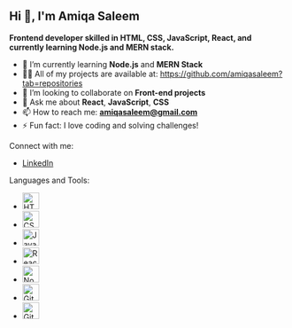 ## Hi 👋, I'm Amiqa Saleem

**Frontend developer skilled in HTML, CSS, JavaScript, React, and currently learning Node.js and MERN stack.**

- 🌱 I’m currently learning **Node.js** and **MERN Stack**
- 👨‍💻 All of my projects are available at:
  https://github.com/amiqasaleem?tab=repositories
- 👯 I’m looking to collaborate on **Front-end projects**
- 💬 Ask me about **React**, **JavaScript**, **CSS**
- 📫 How to reach me: **amiqasaleem@gmail.com**
- ⚡ Fun fact: I love coding and solving challenges!

Connect with me:
- [LinkedIn](https://www.linkedin.com/in/your-link)

Languages and Tools:
- <img src="https://upload.wikimedia.org/wikipedia/commons/thumb/2/23/HTML5_logo_2019.svg/1200px-HTML5_logo_2019.svg.png" alt="HTML5" width="30" height="30">
- <img src="https://upload.wikimedia.org/wikipedia/commons/6/62/CSS3_logo.svg" alt="CSS3" width="30" height="30">
- <img src="https://upload.wikimedia.org/wikipedia/commons/6/6a/JavaScript-logo.png" alt="JavaScript" width="30" height="30">
- <img src="https://upload.wikimedia.org/wikipedia/commons/a/a7/React-icon.svg" alt="React" width="30" height="30">
- <img src="https://upload.wikimedia.org/wikipedia/commons/6/64/Node.js_logo_2015.svg" alt="Node.js" width="30" height="30">
- <img src="https://upload.wikimedia.org/wikipedia/commons/d/d5/Git-logo.svg" alt="Git" width="30" height="30">
- <img src="https://upload.wikimedia.org/wikipedia/commons/9/91/Octicons-mark-github.svg" alt="GitHub" width="30" height="30">



